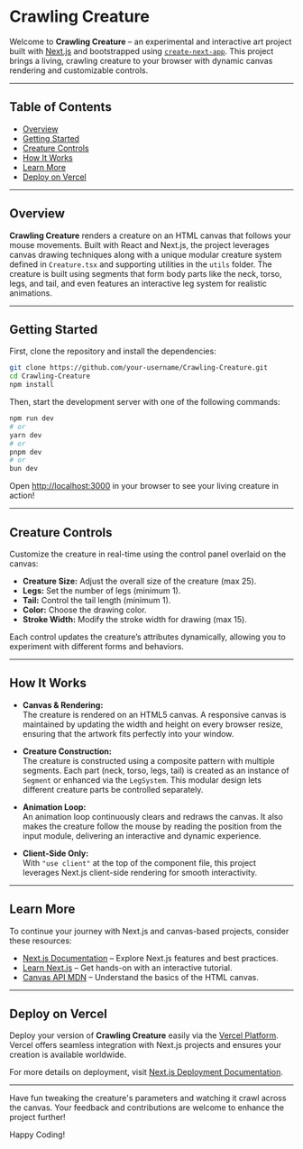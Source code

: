 # Crawling Creature

Welcome to **Crawling Creature** – an experimental and interactive art project built with [Next.js](https://nextjs.org) and bootstrapped using [`create-next-app`](https://nextjs.org/docs/app/api-reference/cli/create-next-app). This project brings a living, crawling creature to your browser with dynamic canvas rendering and customizable controls.

---

## Table of Contents

- [Overview](#overview)
- [Getting Started](#getting-started)
- [Creature Controls](#creature-controls)
- [How It Works](#how-it-works)
- [Learn More](#learn-more)
- [Deploy on Vercel](#deploy-on-vercel)

---

## Overview

**Crawling Creature** renders a creature on an HTML canvas that follows your mouse movements. Built with React and Next.js, the project leverages canvas drawing techniques along with a unique modular creature system defined in `Creature.tsx` and supporting utilities in the `utils` folder. The creature is built using segments that form body parts like the neck, torso, legs, and tail, and even features an interactive leg system for realistic animations.

---

## Getting Started

First, clone the repository and install the dependencies:

```bash
git clone https://github.com/your-username/Crawling-Creature.git
cd Crawling-Creature
npm install
```

Then, start the development server with one of the following commands:

```bash
npm run dev
# or
yarn dev
# or
pnpm dev
# or
bun dev
```

Open [http://localhost:3000](http://localhost:3000) in your browser to see your living creature in action!

---

## Creature Controls

Customize the creature in real-time using the control panel overlaid on the canvas:

- **Creature Size:** Adjust the overall size of the creature (max 25).
- **Legs:** Set the number of legs (minimum 1).
- **Tail:** Control the tail length (minimum 1).
- **Color:** Choose the drawing color.
- **Stroke Width:** Modify the stroke width for drawing (max 15).

Each control updates the creature’s attributes dynamically, allowing you to experiment with different forms and behaviors.

---

## How It Works

- **Canvas & Rendering:**  
  The creature is rendered on an HTML5 canvas. A responsive canvas is maintained by updating the width and height on every browser resize, ensuring that the artwork fits perfectly into your window.

- **Creature Construction:**  
  The creature is constructed using a composite pattern with multiple segments. Each part (neck, torso, legs, tail) is created as an instance of `Segment` or enhanced via the `LegSystem`. This modular design lets different creature parts be controlled separately.

- **Animation Loop:**  
  An animation loop continuously clears and redraws the canvas. It also makes the creature follow the mouse by reading the position from the input module, delivering an interactive and dynamic experience.

- **Client-Side Only:**  
  With `"use client"` at the top of the component file, this project leverages Next.js client-side rendering for smooth interactivity.

---

## Learn More

To continue your journey with Next.js and canvas-based projects, consider these resources:

- [Next.js Documentation](https://nextjs.org/docs) – Explore Next.js features and best practices.
- [Learn Next.js](https://nextjs.org/learn) – Get hands-on with an interactive tutorial.
- [Canvas API MDN](https://developer.mozilla.org/en-US/docs/Web/API/Canvas_API) – Understand the basics of the HTML canvas.

---

## Deploy on Vercel

Deploy your version of **Crawling Creature** easily via the [Vercel Platform](https://vercel.com/new?utm_medium=default-template&filter=next.js&utm_source=create-next-app&utm_campaign=create-next-app-readme). Vercel offers seamless integration with Next.js projects and ensures your creation is available worldwide.

For more details on deployment, visit [Next.js Deployment Documentation](https://nextjs.org/docs/app/building-your-application/deploying).

---

Have fun tweaking the creature's parameters and watching it crawl across the canvas. Your feedback and contributions are welcome to enhance the project further!

Happy Coding!
